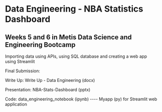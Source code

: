 # Data Engineering - NBA Statistics Dashboard

## Weeks 5 and 6 in Metis Data Science and Engineering Bootcamp

Importing data using APIs, using SQL database and creating a web app using Streamlit


Final Submission: 

Write Up:   Write Up - Data Engineering (docx)

Presentation: NBA-Stats-Dashboard (pptx)

Code: data_engineering_notebook (ipynb) ---- Myapp (py) for Streamlit web application
